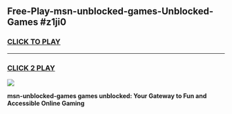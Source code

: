 
## Free-Play-msn-unblocked-games-Unblocked-Games #z1ji0
<h3>
<a href="https://news.freeplayer.one?title=msn-unblocked-games&ref=8M">CLICK TO PLAY</a></h3>
<hr>

<h3>
<a href="https://news.freeplayer.one?title=msn-unblocked-games&ref=8M">CLICK 2 PLAY</a>
  
</h3>

<a href="https://news.freeplayer.one?title=msn-unblocked-games&ref=8M"><img src="https://clearcache.store/games.png"></a>


**msn-unblocked-games games unblocked: Your Gateway to Fun and Accessible Online Gaming**
